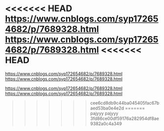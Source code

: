 <<<<<<< HEAD
https://www.cnblogs.com/syp172654682/p/7689328.html
https://www.cnblogs.com/syp172654682/p/7689328.html
<<<<<<< HEAD
=======
https://www.cnblogs.com/syp172654682/p/7689328.html
https://www.cnblogs.com/syp172654682/p/7689328.html

https://www.cnblogs.com/syp172654682/p/7689328.html
https://www.cnblogs.com/syp172654682/p/7689328.html
>>>>>>> cee6cd8db9c44ba045405fac67baed53ba0e4e2d
=======
pajyyy
pajyyy
>>>>>>> 3fd86ce00df59176a282954df8ae9382a0c4a349
